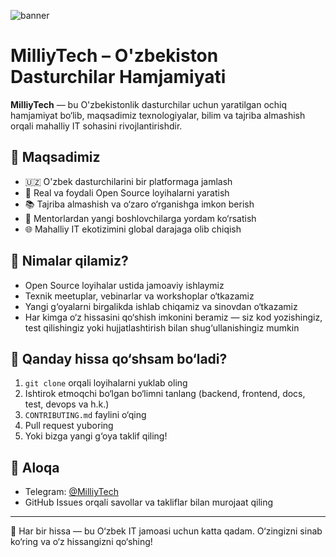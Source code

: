 ![banner](https://kasofat.milliytech.uz/static/images/milliytech.svg)

# MilliyTech – O'zbekiston Dasturchilar Hamjamiyati

**MilliyTech** — bu O'zbekistonlik dasturchilar uchun yaratilgan ochiq hamjamiyat bo‘lib, maqsadimiz texnologiyalar, bilim va tajriba almashish orqali mahalliy IT sohasini rivojlantirishdir.

## 🎯 Maqsadimiz

- 🇺🇿 O'zbek dasturchilarini bir platformaga jamlash
- 🤝 Real va foydali Open Source loyihalarni yaratish
- 📚 Tajriba almashish va o‘zaro o‘rganishga imkon berish
- 👥 Mentorlardan yangi boshlovchilarga yordam ko‘rsatish
- 🌐 Mahalliy IT ekotizimini global darajaga olib chiqish

## 🚀 Nimalar qilamiz?

- Open Source loyihalar ustida jamoaviy ishlaymiz
- Texnik meetuplar, vebinarlar va workshoplar o‘tkazamiz
- Yangi g‘oyalarni birgalikda ishlab chiqamiz va sinovdan o‘tkazamiz
- Har kimga o‘z hissasini qo‘shish imkonini beramiz — siz kod yozishingiz, test qilishingiz yoki hujjatlashtirish bilan shug‘ullanishingiz mumkin

## 🧩 Qanday hissa qo‘shsam bo‘ladi?

1. `git clone` orqali loyihalarni yuklab oling
2. Ishtirok etmoqchi bo‘lgan bo‘limni tanlang (backend, frontend, docs, test, devops va h.k.)
3. `CONTRIBUTING.md` faylini o‘qing
4. Pull request yuboring
5. Yoki bizga yangi g‘oya taklif qiling!

## 💬 Aloqa

- Telegram: [@MilliyTech](https://t.me/milliytech)
- GitHub Issues orqali savollar va takliflar bilan murojaat qiling

---

🚨 Har bir hissa — bu O‘zbek IT jamoasi uchun katta qadam. O‘zingizni sinab ko‘ring va o‘z hissangizni qo‘shing!
